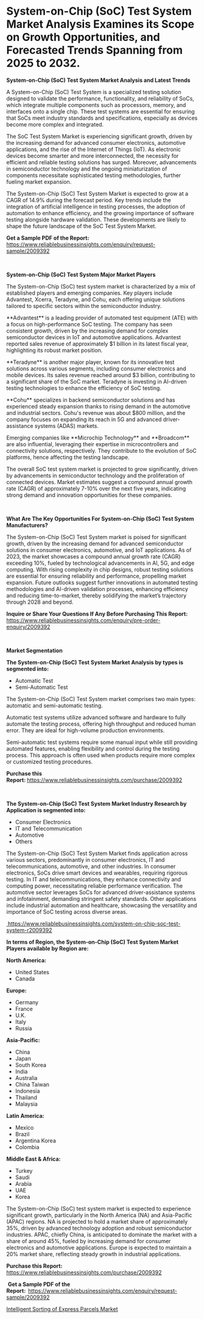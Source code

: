 <p><h1>System-on-Chip (SoC) Test System Market Analysis Examines its Scope on Growth Opportunities, and Forecasted Trends Spanning from 2025 to 2032.</h1></p><p><strong>System-on-Chip (SoC) Test System Market Analysis and Latest Trends</strong></p>
<p><p>A System-on-Chip (SoC) Test System is a specialized testing solution designed to validate the performance, functionality, and reliability of SoCs, which integrate multiple components such as processors, memory, and interfaces onto a single chip. These test systems are essential for ensuring that SoCs meet industry standards and specifications, especially as devices become more complex and integrated. </p><p>The SoC Test System Market is experiencing significant growth, driven by the increasing demand for advanced consumer electronics, automotive applications, and the rise of the Internet of Things (IoT). As electronic devices become smarter and more interconnected, the necessity for efficient and reliable testing solutions has surged. Moreover, advancements in semiconductor technology and the ongoing miniaturization of components necessitate sophisticated testing methodologies, further fueling market expansion.</p><p>The System-on-Chip (SoC) Test System Market is expected to grow at a CAGR of 14.9% during the forecast period. Key trends include the integration of artificial intelligence in testing processes, the adoption of automation to enhance efficiency, and the growing importance of software testing alongside hardware validation. These developments are likely to shape the future landscape of the SoC Test System Market.</p></p>
<p><strong>Get a Sample PDF of the Report:&nbsp;</strong> <a href="https://www.reliablebusinessinsights.com/enquiry/request-sample/2009392?utm_campaign=2246&utm_medium=2&utm_source=Github&utm_content=ia&utm_term=02032025&utm_id=system-on-chip-soc-test-system">https://www.reliablebusinessinsights.com/enquiry/request-sample/2009392</a></p>
<p>&nbsp;</p>
<p><strong>System-on-Chip (SoC) Test System Major Market Players</strong></p>
<p><p>The System-on-Chip (SoC) test system market is characterized by a mix of established players and emerging companies. Key players include Advantest, Xcerra, Teradyne, and Cohu, each offering unique solutions tailored to specific sectors within the semiconductor industry.</p><p>**Advantest** is a leading provider of automated test equipment (ATE) with a focus on high-performance SoC testing. The company has seen consistent growth, driven by the increasing demand for complex semiconductor devices in IoT and automotive applications. Advantest reported sales revenue of approximately $1 billion in its latest fiscal year, highlighting its robust market position.</p><p>**Teradyne** is another major player, known for its innovative test solutions across various segments, including consumer electronics and mobile devices. Its sales revenue reached around $3 billion, contributing to a significant share of the SoC market. Teradyne is investing in AI-driven testing technologies to enhance the efficiency of SoC testing.</p><p>**Cohu** specializes in backend semiconductor solutions and has experienced steady expansion thanks to rising demand in the automotive and industrial sectors. Cohu's revenue was about $800 million, and the company focuses on expanding its reach in 5G and advanced driver-assistance systems (ADAS) markets.</p><p>Emerging companies like **Microchip Technology** and **Broadcom** are also influential, leveraging their expertise in microcontrollers and connectivity solutions, respectively. They contribute to the evolution of SoC platforms, hence affecting the testing landscape.</p><p>The overall SoC test system market is projected to grow significantly, driven by advancements in semiconductor technology and the proliferation of connected devices. Market estimates suggest a compound annual growth rate (CAGR) of approximately 7-10% over the next five years, indicating strong demand and innovation opportunities for these companies.</p></p>
<p>&nbsp;</p>
<p><strong>What Are The Key Opportunities For System-on-Chip (SoC) Test System Manufacturers?</strong></p>
<p><p>The System-on-Chip (SoC) Test System market is poised for significant growth, driven by the increasing demand for advanced semiconductor solutions in consumer electronics, automotive, and IoT applications. As of 2023, the market showcases a compound annual growth rate (CAGR) exceeding 10%, fueled by technological advancements in AI, 5G, and edge computing. With rising complexity in chip designs, robust testing solutions are essential for ensuring reliability and performance, propelling market expansion. Future outlooks suggest further innovations in automated testing methodologies and AI-driven validation processes, enhancing efficiency and reducing time-to-market, thereby solidifying the market’s trajectory through 2028 and beyond.</p></p>
<p><strong>Inquire or Share Your Questions If Any Before Purchasing This Report:</strong> <a href="https://www.reliablebusinessinsights.com/enquiry/pre-order-enquiry/2009392?utm_campaign=2246&utm_medium=2&utm_source=Github&utm_content=ia&utm_term=02032025&utm_id=system-on-chip-soc-test-system">https://www.reliablebusinessinsights.com/enquiry/pre-order-enquiry/2009392</a></p>
<p>&nbsp;</p>
<p><strong>Market Segmentation</strong></p>
<p><strong>The System-on-Chip (SoC) Test System Market Analysis by types is segmented into:</strong></p>
<p><ul><li>Automatic Test</li><li>Semi-Automatic Test</li></ul></p>
<p><p>The System-on-Chip (SoC) Test System market comprises two main types: automatic and semi-automatic testing. </p><p>Automatic test systems utilize advanced software and hardware to fully automate the testing process, offering high throughput and reduced human error. They are ideal for high-volume production environments. </p><p>Semi-automatic test systems require some manual input while still providing automated features, enabling flexibility and control during the testing process. This approach is often used when products require more complex or customized testing procedures.</p></p>
<p><strong>Purchase this Report:&nbsp;</strong><a href="https://www.reliablebusinessinsights.com/purchase/2009392?utm_campaign=2246&utm_medium=2&utm_source=Github&utm_content=ia&utm_term=02032025&utm_id=system-on-chip-soc-test-system">https://www.reliablebusinessinsights.com/purchase/2009392</a></p>
<p>&nbsp;</p>
<p><strong>The System-on-Chip (SoC) Test System Market Industry Research by Application is segmented into:</strong></p>
<p><ul><li>Consumer Electronics</li><li>IT and Telecommunication</li><li>Automotive</li><li>Others</li></ul></p>
<p><p>The System-on-Chip (SoC) Test System Market finds application across various sectors, predominantly in consumer electronics, IT and telecommunications, automotive, and other industries. In consumer electronics, SoCs drive smart devices and wearables, requiring rigorous testing. In IT and telecommunications, they enhance connectivity and computing power, necessitating reliable performance verification. The automotive sector leverages SoCs for advanced driver-assistance systems and infotainment, demanding stringent safety standards. Other applications include industrial automation and healthcare, showcasing the versatility and importance of SoC testing across diverse areas.</p></p>
<p><a href="https://www.reliablebusinessinsights.com/system-on-chip-soc-test-system-r2009392?utm_campaign=2246&utm_medium=2&utm_source=Github&utm_content=ia&utm_term=02032025&utm_id=system-on-chip-soc-test-system">&nbsp;https://www.reliablebusinessinsights.com/system-on-chip-soc-test-system-r2009392</a></p>
<p><strong>In terms of Region, the System-on-Chip (SoC) Test System Market Players available by Region are:</strong></p>
<p>
    <p> <strong> North America: </strong>
        <ul>
            <li>United States</li>
            <li>Canada</li>
        </ul>
        </p> 
    <p> <strong> Europe: </strong>
        <ul>
            <li>Germany</li>
            <li>France</li>
            <li>U.K.</li>
            <li>Italy</li>
            <li>Russia</li>
        </ul>
        </p> 
    <p> <strong> Asia-Pacific: </strong>
        <ul>
            <li>China</li>
            <li>Japan</li>
            <li>South Korea</li>
            <li>India</li>
            <li>Australia</li>
            <li>China Taiwan</li>
            <li>Indonesia</li>
            <li>Thailand</li>
            <li>Malaysia</li>
        </ul>
        </p> 
    <p> <strong> Latin America: </strong>
        <ul>
            <li>Mexico</li>
            <li>Brazil</li>
            <li>Argentina Korea</li>
            <li>Colombia</li>
        </ul>
        </p> 
    <p> <strong> Middle East & Africa: </strong>
        <ul>
            <li>Turkey</li>
            <li>Saudi</li>
            <li>Arabia</li>
            <li>UAE</li>
            <li>Korea</li>
        </ul>
    </p>
    </p>
<p><p>The System-on-Chip (SoC) test system market is expected to experience significant growth, particularly in the North America (NA) and Asia-Pacific (APAC) regions. NA is projected to hold a market share of approximately 35%, driven by advanced technology adoption and robust semiconductor industries. APAC, chiefly China, is anticipated to dominate the market with a share of around 45%, fueled by increasing demand for consumer electronics and automotive applications. Europe is expected to maintain a 20% market share, reflecting steady growth in industrial applications.</p></p>
<p><strong>Purchase this Report: </strong><a href="https://www.reliablebusinessinsights.com/purchase/2009392?utm_campaign=2246&utm_medium=2&utm_source=Github&utm_content=ia&utm_term=02032025&utm_id=system-on-chip-soc-test-system">https://www.reliablebusinessinsights.com/purchase/2009392</a></p>
<p>&nbsp;<strong>Get a Sample PDF of the Report:&nbsp;&nbsp;</strong><a href="https://www.reliablebusinessinsights.com/enquiry/request-sample/2009392?utm_campaign=2246&utm_medium=2&utm_source=Github&utm_content=ia&utm_term=02032025&utm_id=system-on-chip-soc-test-system">https://www.reliablebusinessinsights.com/enquiry/request-sample/2009392</a></p>
<p><strong></strong></p>
<p><p><a href="https://github.com/shondapmbau/Market-Research-Report-List-1/blob/main/intelligent-sorting-of-express-parcels-market.md?utm_campaign=2246&utm_medium=2&utm_source=Github&utm_content=ia&utm_term=02032025&utm_id=system-on-chip-soc-test-system">Intelligent Sorting of Express Parcels Market</a></p></p>